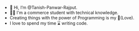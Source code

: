 - 👋 Hi, I’m @Tanish-Panwar-Rajput.
- 🙋‍♂️ I'm a commerce student with technical knowledge.
- Creating things with the power of Programming is my 💓(Love).
- I love to spend my time ⌛  writing code.
